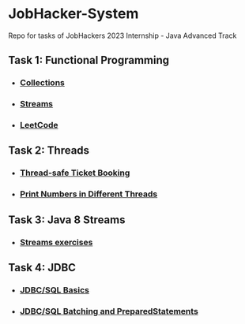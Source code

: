 # JobHacker-System
Repo for tasks of JobHackers 2023 Internship - Java Advanced Track


## Task 1: Functional Programming
- ### [Collections](Tasks/src/main/java/collections)
- ### [Streams](Tasks/src/main/java/streams)
- ### [LeetCode](Tasks/src/main/java/leetcode)

## Task 2: Threads
- ### [Thread-safe Ticket Booking](Tasks/src/main/java/threads/ticketbooking)
- ### [Print Numbers in Different Threads](Tasks/src/main/java/threads/oddeven)

## Task 3: Java 8 Streams
- ### [Streams exercises](Tasks/src/main/java/streams2) 

## Task 4: JDBC
- ### [JDBC/SQL Basics](Tasks/src/main/java/sql/basics) 
- ### [JDBC/SQL Batching and PreparedStatements](Tasks/src/main/java/sql/employees) 
